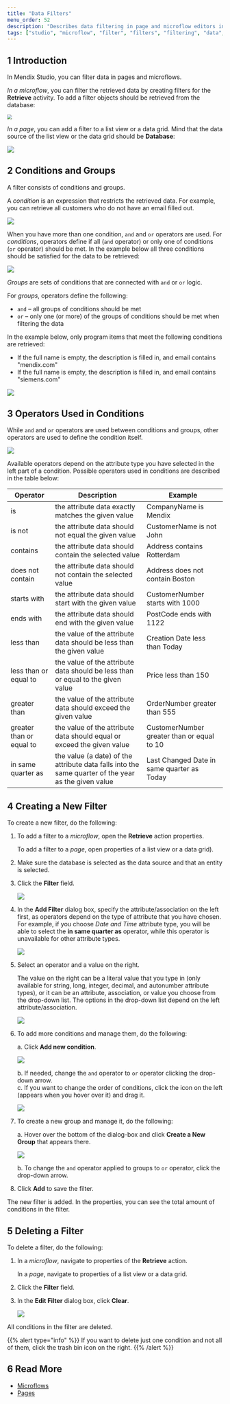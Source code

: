 ```yaml
---
title: "Data Filters"
menu_order: 52
description: "Describes data filtering in page and microflow editors in Mendix Studio."
tags: ["studio", "microflow", "filter", "filters", "filtering", "data", "data filtering", "retrieve", "page", "xpath", "constraints"]
---
```


## 1 Introduction 

In Mendix Studio, you can filter data in pages and microflows.

*In a microflow*, you can filter the retrieved data by creating filters for the **Retrieve** activity. To add a filter objects should be retrieved from the database:

<img src="attachments/filters/retrieve-from-database.png" style="zoom:67%;" />

*In a page*, you can add a filter to a list view or a data grid. Mind that the data source of the list view or the data grid should be **Database**: 

![](attachments/filters/page-database.jpg)

## 2 Conditions and Groups

A filter consists of conditions and groups. 

A *condition* is an expression that restricts the retrieved data. For example, you can retrieve all customers who do not have an email filled out.

![](attachments/filters/filter-condition.png)

When you have more than one condition, `and` and `or` operators are used. For *conditions*, operators define if all (`and` operator) or only one of conditions (`or` operator) should be met. In the example below all three conditions should be satisfied for the data to be retrieved:

![](attachments/filters/and-operator-in-conditions.png)

*Groups* are sets of conditions that are connected with `and`  or `or` logic.

For *groups*, operators define the following:

* `and` – all groups of conditions should be met 
* `or` – only one (or more) of the groups of conditions should be met when filtering the data

In the example below, only program items that meet the following conditions are retrieved:

* If the full name is empty, the description is filled in, and email contains "mendix.com"
* If the full name is empty, the description is filled in, and email contains "siemens.com"

![](attachments/filters/operators-between-groups.png)

## 3 Operators Used in Conditions

While `and` and `or` operators are used between conditions and groups, other operators are used to define the condition itself.  

![](attachments/filters/operator-examples.png)

Available operators depend on the attribute type you have selected in the left part of a condition. Possible operators used in conditions are described in the table below:

| Operator                 | Description                                                  | Example                                    |
| ------------------------ | ------------------------------------------------------------ | ------------------------------------------ |
| is                       | the attribute data exactly matches the given value           | CompanyName is Mendix                      |
| is not                   | the attribute data should not equal the given value          | CustomerName is not John                   |
| contains                 | the attribute data should contain the selected value         | Address contains Rotterdam                 |
| does not contain         | the attribute data should not contain the selected value     | Address does not contain Boston            |
| starts with              | the attribute data should start with the given value         | CustomerNumber starts with 1000            |
| ends with                | the attribute data should end with the given value           | PostCode ends with 1122                    |
| less than                | the value of the attribute data should be less than the given value | Creation Date less than Today              |
| less than or equal to    | the value of the attribute data should be less than or equal to the given value | Price less than 150                        |
| greater than             | the value of the attribute data should exceed the given value | OrderNumber greater than 555               |
| greater than or equal to | the value of the attribute data should equal or exceed the given value | CustomerNumber greater than or equal to 10 |
| in same quarter as       | the value (a date) of the attribute data falls into the same quarter of the year as the given value | Last Changed Date in same quarter as Today |

## 4 Creating a New Filter

To create a new filter, do the following:

1. To add a filter to a *microflow*, open the **Retrieve** action properties. 

    To add a filter to a *page*, open properties of a list view or a data grid).

2. Make sure the database is selected as the data source and that an entity is selected.

2. Click the **Filter** field.

    ![](attachments/filters/filter-field.png)

3. In the **Add Filter** dialog box, specify the attribute/association on the left first, as operators depend on the type of attribute that you have chosen. For example, if you choose *Date and Time* attribute type, you will be able to select the **in same quarter as** operator, while this operator is unavailable for other attribute types. 

    ![](attachments/filters/in-same-quarter-as-operator-example.png)

4. Select an operator and a value on the right. 

    The value on the right can be a literal value that you type in (only available for string, long, integer, decimal, and autonumber attribute types), or it can be an attribute, association, or value you choose from the drop-down list. The options in the drop-down list depend on the left attribute/association. 

    ![](attachments/filters/list-of-options.png)

5. To add more conditions and manage them, do the following: <br/>

    a. Click **Add new condition**. <br/>

    ![](attachments/filters/add-new-condition.png)<br/>

    b. If needed, change the `and` operator to `or` operator clicking the drop-down arrow. <br/>
    c.  If you want to change the order of conditions, click the icon on the left (appears when you hover over it) and drag it.<br/>

    ![](attachments/filters/change-order.png)<br/>

6. To create a new group and manage it, do the following: <br/>

    a.  Hover over the bottom of the dialog-box and click **Create a New Group** that appears there.<br/>

    ![](attachments/filters/create-new-group.png)<br/>

    b. To change the `and` operator applied to groups to `or` operator, click the drop-down arrow. 

7. Click **Add** to save the filter.

The new filter is added. In the properties, you can see the total amount of conditions in the filter.

## 5 Deleting a Filter

To delete a filter, do the following:

1. In a *microflow*, navigate to properties of the **Retrieve** action. 

    In a *page*, navigate to properties of a list view or a data grid.

2. Click the **Filter** field.

3. In the **Edit Filter** dialog box, click **Clear**. 

    ![](attachments/filters/clear-filter.png)

All conditions in the filter are deleted.

{{% alert type="info" %}}
If you want to delete just one condition and not all of them, click the trash bin icon on the right. 
{{% /alert %}}

## 6 Read More

* [Microflows](microflows)
* [Pages](page-editor)
